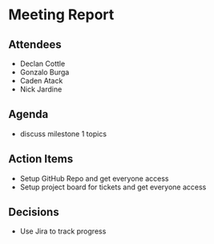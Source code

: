 # Meeting Report

## Attendees

- Declan Cottle
- Gonzalo Burga
- Caden Atack
- Nick Jardine

## Agenda

- discuss milestone 1 topics

## Action Items

- Setup GitHub Repo and get everyone access
- Setup project board for tickets and get everyone access

## Decisions

- Use Jira to track progress
